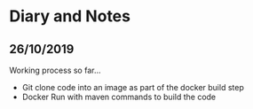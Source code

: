 # Diary and Notes
## 26/10/2019 
Working process so far...
- Git clone code into an image as part of the docker build step
- Docker Run with maven commands to build the code 
